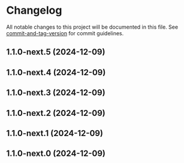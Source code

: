 # Changelog

All notable changes to this project will be documented in this file. See [commit-and-tag-version](https://github.com/absolute-version/commit-and-tag-version) for commit guidelines.

## 1.1.0-next.5 (2024-12-09)

## 1.1.0-next.4 (2024-12-09)

## 1.1.0-next.3 (2024-12-09)

## 1.1.0-next.2 (2024-12-09)

## 1.1.0-next.1 (2024-12-09)

## 1.1.0-next.0 (2024-12-09)
